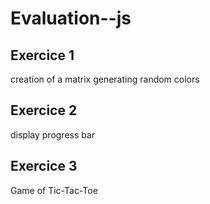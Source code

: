 # Evaluation--js

## Exercice 1
creation of a matrix generating random colors

## Exercice 2 
display progress bar 

## Exercice 3
Game of Tic-Tac-Toe
